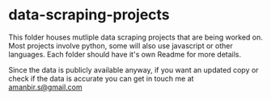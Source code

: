 # data-scraping-projects

This folder houses mutliple data scraping projects that are being worked on. Most 
projects involve python, some will also use javascript or other languages. Each 
folder should have it's own Readme for more details.

Since the data is publicly available anyway, if you want an updated copy or check if 
the data is accurate you can get in touch me at amanbir.s@gmail.com
